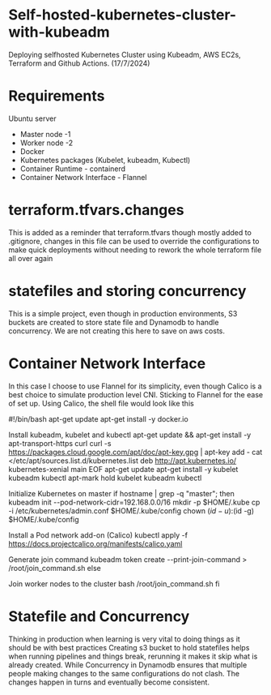 # Self-hosted-kubernetes-cluster-with-kubeadm

Deploying selfhosted Kubernetes Cluster using Kubeadm, AWS EC2s, Terraform and Github Actions. (17/7/2024)

# Requirements 
Ubuntu server 
- Master node  -1
- Worker node -2
- Docker 
- Kubernetes packages (Kubelet, kubeadm, Kubectl)
- Container Runtime - containerd
- Container Network Interface - Flannel


# terraform.tfvars.changes 
This is added as a reminder that terraform.tfvars though mostly added to .gitignore, changes in this file can be used to override the configurations to make quick deployments without needing to rework the whole terraform file all over again

# statefiles and storing concurrency 

This is a simple project, even though in production environments, S3 buckets are created to store state file and Dynamodb to handle concurrency. We are not creating this here to save on aws costs.


# Container Network Interface

In this case I choose to use Flannel for its simplicity, even though Calico is a best choice to simulate production level CNI. Sticking to Flannel for the ease of set up. Using Calico, the shell file would look like this 

#!/bin/bash
apt-get update
apt-get install -y docker.io

Install kubeadm, kubelet and kubectl
apt-get update && apt-get install -y apt-transport-https curl
curl -s https://packages.cloud.google.com/apt/doc/apt-key.gpg | apt-key add -
cat <<EOF >/etc/apt/sources.list.d/kubernetes.list
deb http://apt.kubernetes.io/ kubernetes-xenial main
EOF
apt-get update
apt-get install -y kubelet kubeadm kubectl
apt-mark hold kubelet kubeadm kubectl

Initialize Kubernetes on master
if hostname | grep -q "master"; then
  kubeadm init --pod-network-cidr=192.168.0.0/16
  mkdir -p $HOME/.kube
  cp -i /etc/kubernetes/admin.conf $HOME/.kube/config
  chown $(id -u):$(id -g) $HOME/.kube/config

Install a Pod network add-on (Calico)
  kubectl apply -f https://docs.projectcalico.org/manifests/calico.yaml

  Generate join command
  kubeadm token create --print-join-command > /root/join_command.sh
else
  
  Join worker nodes to the cluster
  bash /root/join_command.sh
fi


# Statefile and Concurrency

Thinking in production when learning is very vital to doing things as it should be with best practices
Creating s3 bucket to hold statefiles helps when running pipelines and things break, rerunning it makes it skip what is already created. While Concurrency in Dynamodb ensures that multiple people making changes to the same configurations do not clash. The changes happen in turns and eventually become consistent.